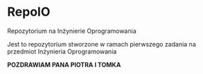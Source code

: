 # RepoIO
 Repozytorium na Inżynierie Oprogramowania
 
Jest to repozytorium stworzone w ramach pierwszego zadania na przedmiot Inżynieria Oprogramowania

**POZDRAWIAM PANA PIOTRA I TOMKA**
